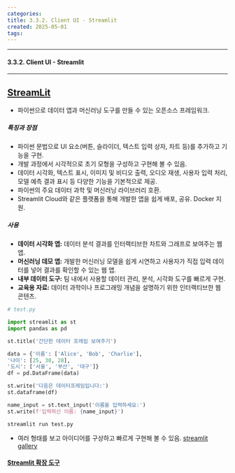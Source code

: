 ```yaml
---
categories: 
title: 3.3.2. Client UI - Streamlit
created: 2025-05-01
tags:
---
```

---
#### 3.3.2. Client UI - Streamlit
---

## [StreamLit](https://streamlit.io/)

- 파이썬으로 데이터 앱과 머신러닝 도구를 만들 수 있는 오픈소스 프레임워크.

##### 특징과 장점
- 파이썬 문법으로 UI 요소(버튼, 슬라이더, 텍스트 입력 상자, 차트 등)를 추가하고 기능을 구현.
- 개발 과정에서 시각적으로 초기 모형을 구성하고 구현해 볼 수 있음.
- 데이터 시각화, 텍스트 표시, 이미지 및 비디오 출력, 오디오 재생, 사용자 입력 처리, 모델 예측 결과 표시 등 다양한 기능을 기본적으로 제공.
- 파이썬의 주요 데이터 과학 및 머신러닝 라이브러리 호환.
- Streamlit Cloud와 같은 플랫폼을 통해 개발한 앱을 쉽게 배포, 공유. Docker 지원.
##### 사용
- **데이터 시각화 앱:** 데이터 분석 결과를 인터랙티브한 차트와 그래프로 보여주는 웹 앱.
- **머신러닝 데모 앱:** 개발한 머신러닝 모델을 쉽게 시연하고 사용자가 직접 입력 데이터를 넣어 결과를 확인할 수 있는 웹 앱.
- **내부 데이터 도구:** 팀 내에서 사용할 데이터 관리, 분석, 시각화 도구를 빠르게 구현.
- **교육용 자료:** 데이터 과학이나 프로그래밍 개념을 설명하기 위한 인터랙티브한 웹 콘텐츠.


```python
# test.py

import streamlit as st
import pandas as pd

st.title('간단한 데이터 프레임 보여주기')

data = {'이름': ['Alice', 'Bob', 'Charlie'],
'나이': [25, 30, 28],
'도시': ['서울', '부산', '대구']}
df = pd.DataFrame(data)

st.write('다음은 데이터프레임입니다:')
st.dataframe(df)

name_input = st.text_input('이름을 입력하세요:')
st.write(f'입력하신 이름: {name_input}')
```

```shell
streamlit run test.py
```


- 여러 형태를 보고 아이디어를 구상하고 빠르게 구현해 볼 수 있음.
	[streamlit gallery](https://streamlit.io/gallery)
#### [Streamlit 확장 도구](https://extras.streamlit.app/?ref=streamlit-io-gallery-favorites)

